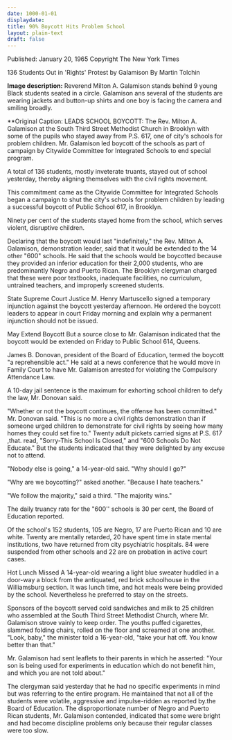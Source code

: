 ```yaml
---
date: 1000-01-01
displaydate: 
title: 90% Boycott Hits Problem School
layout: plain-text
draft: false
---
```


Published: January 20, 1965
Copyright The New York Times

136 Students Out in 'Rights' Protest by Galamison
By Martin Tolchin

**Image description:** Reverend Milton A. Galamison stands behind 9 young Black students seated in a circle. Galamison ans several of the students are wearing jackets and button-up shirts and one boy is facing the camera and smiling broadly. 

**Original Caption: LEADS SCHOOL BOYCOTT: The Rev. Milton A. Galamison at the South Third Street Methodist Church in Brooklyn with some of the pupils who stayed away from P.S. 617, one of city's schools for problem children. Mr. Galamison led boycott of the schools as part of campaign by Citywide Committee for Integrated Schools to end special program.

A total of 136 students, mostly inveterate truants, stayed out of school yesterday, thereby aligning themselves with the civil rights movement.

This commitment came as the Citywide Committee for Integrated Schools began a campaign to shut the city's schools for problem children by leading a successful boycott of Public School 617, in Brooklyn.

Ninety per cent of the students stayed home from the school, which serves violent, disruptive children.

Declaring that the boycott would last "indefinitely," the Rev. Milton A. Galamison, demonstration leader, said that it would be extended to the 14 other "600" schools.
He said that the schools would be boycotted because they provided an inferior education for their 2,000 students, who are predominantly Negro and Puerto Rican. The Brooklyn clergyman charged that these were poor textbooks, inadequate facilities, no curriculum, untrained teachers, and improperly screened students.

State Supreme Court Justice M. Henry Martuscello signed a temporary injunction against the boycott yesterday afternoon. He ordered the boycott leaders to appear in court Friday morning and explain why a permanent injunction should not be issued.

May Extend Boycott
But a source close to Mr. Galamison indicated that the boycott would be extended on Friday to Public School 614, Queens.

James B. Donovan, president of the Board of Education, termed the boycott "a reprehensible act." He said at a news conference that he would move in Family Court to have Mr. Galamison arrested for violating the Compulsory Attendance Law.

A 10-day jail sentence is the maximum for exhorting school children to defy the law, Mr. Donovan said.

"Whether or not the boycott continues, the offense has been committed." Mr. Donovan said. "This is no more a civil rights demonstration than if someone urged children to demonstrate for civil rights by seeing how many homes they could set fire to."
Twenty adult pickets carried signs at P.S. 617 ,that. read, "Sorry-This School Is Closed," and "600 Schools Do Not Educate." But the students indicated that they were delighted by any excuse not to attend.

"Nobody else is going," a 14-year-old said. "Why should I go?" 

"Why are we boycotting?" asked another. "Because I hate teachers."

"We follow the majority," said a third. "The majority wins."

The daily truancy rate for the "600'' schools is 30 per cent, the Board of Education reported.

Of the school's 152 students, 105 are Negro, 17 are Puerto Rican and 10 are white. Twenty are mentally retarded, 20 have spent time in state mental institutions, two have returned from city psychiatric hospitals. 84 were suspended from other schools and 22 are on probation in active court cases.

Hot Lunch Missed
A 14-year-old wearing a light blue sweater huddled in a door-way a block from the antiquated, red brick schoolhouse in the Williamsburg section. It was lunch time, and hot meals were being provided by the school. Nevertheless he preferred to stay on the streets.

Sponsors of the boycott served cold sandwiches and milk to 25 children who assembled at the South Third Street Methodist Church, where Mr. Galamison strove vainly to keep order. The youths puffed cigarettes, slammed folding chairs, rolled on the floor and screamed at one another.
"Look, baby," the minister told a 16-year-old, "take your hat off. You know better than that."

Mr. Galamison had sent leaflets to their parents in which he asserted: "Your son is being used for experiments in education which do not benefit him, and which you are not told about."

The clergyman said yesterday that he had no specific experiments in mind but was referring to the entire program. He maintained that not all of the students were volatile, aggressive and impulse-ridden as reported by.the Board of Education.
The disproportionate number of Negro and Puerto Rican students, Mr. Galamison contended, indicated that some were bright and had become discipline problems only because their regular classes were too slow.
